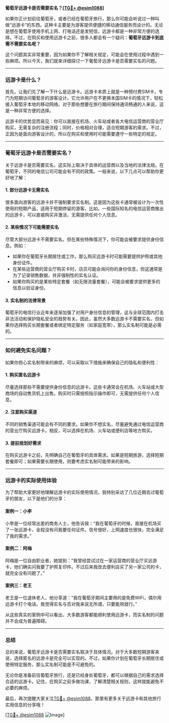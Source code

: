 **葡萄牙远游卡是否需要实名？[[TG💪+ @esim1088](https://t.me/s/esim1088)]**

如果你正计划前往葡萄牙，或者已经在葡萄牙旅行，那么你可能会听说过一种叫做“远游卡”的东西。这种卡主要是为游客提供便捷的移动通信服务而设计的。无论是想在葡萄牙使用手机上网、打电话还是发短信，远游卡都是一种非常方便的选择。不过，在购买和使用远游卡之前，很多人都会有一个疑问：**葡萄牙远游卡到底需不需要实名呢？**

这个问题其实非常重要，因为如果你不了解相关规定，可能会在使用过程中遇到一些麻烦。所以今天，我们就来详细探讨一下葡萄牙远游卡是否需要实名的问题。

---

### **远游卡是什么？**

首先，让我们先了解一下什么是远游卡。远游卡本质上就是一种预付费SIM卡，专门为短期访问葡萄牙的游客设计。它允许用户在不更换本国SIM卡的情况下，轻松接入葡萄牙本地的移动网络。对于那些想要在旅行期间保持通讯畅通的人来说，这是一种非常方便的选择。

远游卡的优势显而易见：你可以直接在机场、火车站或者各大电信运营商的营业厅购买，无需复杂的注册流程；同时，价格相对合理，适合短期游客的需求。不过，正因为是面向游客设计的，所以在购买和使用时可能需要遵守一些特定的规定。

---

### **葡萄牙远游卡是否需要实名？**

关于远游卡是否需要实名，这实际上取决于具体的运营商以及当地的法律法规。在葡萄牙，不同的电信公司可能会有不同的政策。一般来说，以下几点可以帮助你更好地了解：

#### **1. 部分远游卡无需实名**
很多面向游客的远游卡并不强制要求实名制。这是因为这些卡通常被设计为一次性使用的短期产品，适用于短期停留的游客。比如，一些国际知名的电信运营商推出的远游卡，可以直接购买并激活，无需提供任何个人信息。

#### **2. 某些情况下可能需要实名**
尽管大部分远游卡不需要实名，但在某些特殊情况下，你可能会被要求提供身份信息。例如：
- 如果你在葡萄牙长期居住或工作，那么购买远游卡时可能需要提供护照或其他身份证件。
- 在某些运营商的营业厅购买卡时，店员可能会询问你的身份信息，但这通常是为了记录销售数据，并非强制性的实名认证。
- 如果你购买的是某些特定套餐（如无限流量套餐），可能会被要求提供更多的信息以验证身份。

#### **3. 实名制的法律背景**
葡萄牙的电信行业近年来逐渐加强了对用户身份信息的管理，这与全球范围内打击非法活动和保护隐私安全的趋势有关。因此，虽然大多数远游卡不需要实名，但如果你选择购买长期套餐或者绑定特定服务（如家庭宽带），那么实名制可能是必需的。

---

### **如何避免实名问题？**

如果你担心实名制带来的麻烦，可以采取以下措施来确保自己的隐私和便利性：

#### **1. 购买匿名远游卡**
尽量选择那些不需要提供身份信息的远游卡。这些卡通常会在机场、火车站或大型商场的自动售货机上出售。购买时只需按照指示操作即可，无需提供任何个人信息。

#### **2. 注意购买渠道**
不同的销售渠道可能会有不同的要求。如果你不想实名，尽量避免通过电信运营商的营业厅购买远游卡。相反，可以选择在机场、火车站或便利店等地方购买。

#### **3. 提前规划好需求**
在购买远游卡之前，先明确自己在葡萄牙的具体需求。如果是短期旅游，选择短期套餐即可；如果需要长期使用，则要考虑实名制可能带来的影响。

---

### **远游卡的实际使用体验**

为了帮助大家更好地理解远游卡的实际使用情况，我特别采访了几位近期去过葡萄牙的朋友，以下是他们的分享：

#### **案例一：小李**
小李是一位经常出差的商务人士，他告诉我：“我在葡萄牙的时候，直接在机场买了一张远游卡，全程没有问我要任何证件。信号很好，上网速度也很快，完全满足了我的需求。”

#### **案例二：阿梅**
阿梅是一位自由职业者，她提到：“我曾经尝试过在一家运营商的营业厅买远游卡，他们确实问我要了护照复印件。不过后来我改去便利店买了另一家公司的卡，就完全没有问题了。”

#### **案例三：老王**
老王是一位退休老人，他分享道：“我在葡萄牙期间主要用的是免费WiFi，偶尔用远游卡打个电话。我觉得实名与否对我来说无所谓，只要能用就行。”

从这些真实的案例中可以看出，大多数游客都能顺利使用远游卡，而实名制的问题并不会成为普遍障碍。

---

### **总结**

总的来说，葡萄牙远游卡是否需要实名取决于具体情况。对于大多数短期游客来说，选择匿名的远游卡是完全可以实现的。不过，如果你计划在葡萄牙长期居住或使用特定服务，那么实名制可能是不可避免的。

无论你是准备前往葡萄牙旅行，还是已经身处葡萄牙，都可以根据自己的需求选择合适的远游卡。记住，在购买之前多做功课，了解清楚相关规则，这样就能避免不必要的麻烦。

最后，再次提醒大家关注[TG💪+ @esim1088](https://t.me/s/esim1088)，那里有更多关于远游卡和其他旅行实用信息的分享哦！

[[TG💪+ @esim1088](https://t.me/s/esim1088) ![Image](https://i.postimg.cc/4NQfJmqS/Snipaste-2025-05-13-00-14-12.png)]